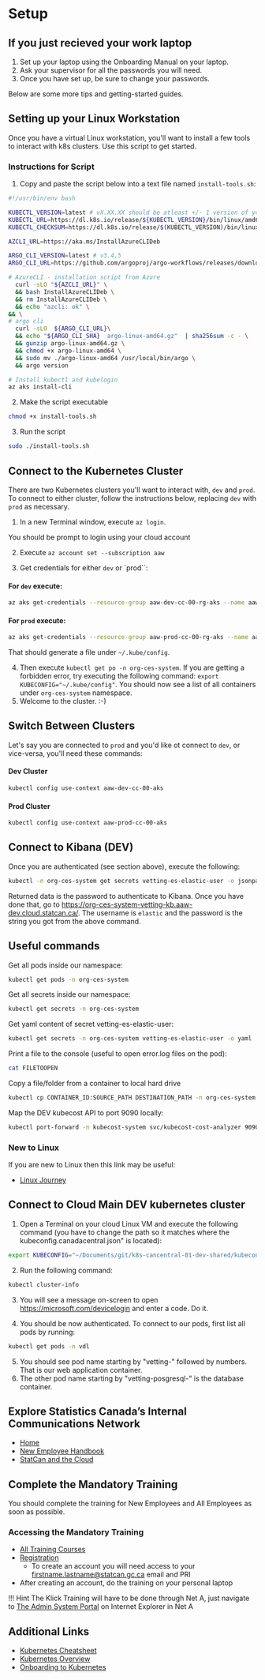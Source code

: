 # Setup

## If you just recieved your work laptop

1. Set up your laptop using the Onboarding Manual on your laptop.
2. Ask your supervisor for all the passwords you will need.
3. Once you have set up, be sure to change your passwords.

Below are some more tips and getting-started guides.

## Setting up your Linux Workstation

Once you have a virtual Linux workstation, you'll want to install a few tools to interact with k8s clusters. Use this script to get started.

### Instructions for Script

1. Copy and paste the script below into a text file named `install-tools.sh`:

``` bash
#!/usr/bin/env bash

KUBECTL_VERSION=latest # vX.XX.XX should be atleast +/- 1 version of your kubernetes version
KUBECTL_URL=https://dl.k8s.io/release/${KUBECTL_VERSION}/bin/linux/amd64/kubectl
KUBECTL_CHECKSUM=https://dl.k8s.io/release/$(KUBECTL_VERSION)/bin/linux/amd64/kubectl.sha256

AZCLI_URL=https://aka.ms/InstallAzureCLIDeb

ARGO_CLI_VERSION=latest # v3.4.5
ARGO_CLI_URL=https://github.com/argoproj/argo-workflows/releases/download/${ARGO_CLI_VERSION}/argo-linux-amd64.gz

# AzureCLI - installation script from Azure
  curl -sLO "${AZCLI_URL}" \
  && bash InstallAzureCLIDeb \
  && rm InstallAzureCLIDeb \
  && echo "azcli: ok" \
&& \
# argo cli
  curl -sLO  ${ARGO_CLI_URL}\
  && echo "${ARGO_CLI_SHA}  argo-linux-amd64.gz"  | sha256sum -c - \
  && gunzip argo-linux-amd64.gz \
  && chmod +x argo-linux-amd64 \
  && sudo mv ./argo-linux-amd64 /usr/local/bin/argo \
  && argo version

# Install kubectl and kubelogin
az aks install-cli
```

2. Make the script executable

``` bash
chmod +x install-tools.sh
```

3. Run the script

``` bash
sudo ./install-tools.sh
```

## Connect to the Kubernetes Cluster

There are two Kubernetes clusters you'll want to interact with, `dev` and `prod`. To connect to either cluster, follow the instructions below, replacing `dev` with `prod` as necessary.

1. In a new Terminal window, execute `az login`.

You should be prompt to login using your cloud account

2. Execute `az account set --subscription aaw`

3. Get credentials for either `dev` or `prod``:

#### For `dev` execute: 

``` bash
az aks get-credentials --resource-group aaw-dev-cc-00-rg-aks --name aaw-dev-cc-00-aks
``` 

#### For `prod` execute:

``` bash
az aks get-credentials --resource-group aaw-prod-cc-00-rg-aks --name aaw-prod-cc-00-aks
```

That should generate a file under `~/.kube/config`.

4. Then execute `kubectl get po -n org-ces-system`. If you are getting a forbidden error, try executing the following command:  `export KUBECONFIG="~/.kube/config"`. You should now see a list of all containers under `org-ces-system` namespace.
5. Welcome to the cluster. :-)

## Switch Between Clusters

Let's say you are connected to `prod` and you'd like ot connect to `dev`, or vice-versa, you'll need these commands:

#### Dev Cluster

``` bash
kubectl config use-context aaw-dev-cc-00-aks
```

#### Prod Cluster

``` bash
kubectl config use-context aaw-prod-cc-00-aks
```

## Connect to Kibana (DEV)

Once you are authenticated (see section above), execute the following:

``` bash
kubectl -n org-ces-system get secrets vetting-es-elastic-user -o jsonpath='{.data.elastic}' | base64 --decode
```

Returned data is the password to authenticate to Kibana.
Once you have done that, go to https://org-ces-system-vetting-kb.aaw-dev.cloud.statcan.ca/. The username is `elastic` and the password is the string you got from the above command.

## Useful commands

Get all pods inside our namespace:
``` bash
kubectl get pods -n org-ces-system
```

Get all secrets inside our namespace:
``` bash
kubectl get secrets -n org-ces-system
```

Get yaml content of secret vetting-es-elastic-user:
``` bash
kubectl get secrets -n org-ces-system vetting-es-elastic-user -o yaml
```

Print a file to the console (useful to open error.log files on the pod):
``` bash
cat FILETOOPEN
```

Copy a file/folder from a container to local hard drive
``` bash
kubectl cp CONTAINER_ID:SOURCE_PATH DESTINATION_PATH -n org-ces-system
```

Map the DEV kubecost API to port 9090 locally:
``` bash
kubectl port-forward -n kubecost-system svc/kubecost-cost-analyzer 9090:9090
```

### New to Linux

If you are new to Linux then this link may be useful:

- [Linux Journey](https://linuxjourney.com/)

## Connect to Cloud Main DEV kubernetes cluster

1. Open a Terminal on your cloud Linux VM and execute the following command (you have to change the path so it matches where the kubeconfig.canadacentral.json" is located): 

``` bash
export KUBECONFIG="~/Documents/git/k8s-cancentral-01-dev-shared/kubeconfig.canadacentral.json"
```

2. Run the following command: 

``` bash
kubectl cluster-info
```

3. You will see a message on-screen to open https://microsoft.com/devicelogin and enter a code. Do it.

4. You should be now authenticated. To connect to our pods, first list all pods by running:

``` bash
kubectl get pods -n vdl
```
5. You should see pod name starting by "vetting-" followed by numbers. That is our web application container.
6. The other pod name starting by "vetting-posgresql-" is the database container.

## Explore Statistics Canada’s Internal Communications Network

- [Home](https://icn-rci.statcan.ca)
- [New Employee Handbook](https://icn-rci.statcan.ca/24/24g/24g_000-eng.html)
- [StatCan and the Cloud](https://icn-rci.statcan.ca/07/0706/0706_070-eng.html)

## Complete the Mandatory Training

You should complete the training for New Employees and All Employees as soon as possible.

### Accessing the Mandatory Training

- [All Training Courses](https://icn-rci.statcan.ca/07/07m/07m08/07m08_007-eng.html)
- [Registration](https://idp.csps-efpc.gc.ca/idp/RegistrationUtilities)
  - To create an account you will need access to your
    firstname.lastname@statcan.gc.ca email and PRI
- After creating an account, do the training on your personal laptop

<!-- prettier-ignore -->
!!! Hint 
    The Klick Training will have to be done through Net A, just navigate to [The Admin System Portal](http://adminsystemportal) on Internet Explorer in Net A

## Additional Links

- [Kubernetes Cheatsheet](https://kubernetes.io/docs/reference/kubectl/cheatsheet/)
- [Kubernetes Overview](https://kubernetes.io/docs/reference/kubectl/overview/)
- [Onboarding to Kubernetes](https://confluenceb.statcan.ca/display/CSC/Onboarding+to+Kubernetes)